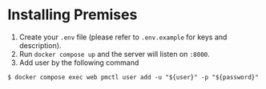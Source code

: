 # Installing Premises

1. Create your `.env` file (please refer to `.env.example` for keys and description).
2. Run `docker compose up` and the server will listen on `:8000`.
3. Add user by the following command
```shell
$ docker compose exec web pmctl user add -u "${user}" -p "${password}"
```
